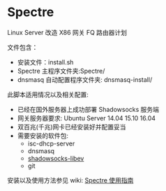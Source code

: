# Spectre

Linux Server 改造 X86 网关 FQ 路由器计划

文件包含：

 - 安装文件：install.sh
 - Spectre 主程序文件夹:Spectre/
 - dnsmasq 自动配置程序文件夹: dnsmasq-install/

此脚本适用情况以及相关配置:

 - 已经在国外服务器上成功部署 Shadowsocks 服务端
 - 网关服务器要求: Ubuntu Server 14.04 15.10 16.04
 - 双百兆(千兆)网卡已经安装好并配置妥当
 - 需要安装的软件包:
    - isc-dhcp-server
    - dnsmasq
    - [shadowsocks-libev][1]
    - git

安装以及使用方法参见 wiki: [ Spectre 使用指南 ][3]

  [1]: https://shadowsocks.org/en/download/clients.html
  [2]: https://shadowsocks.org/en/download/clients.html
  [3]:https://github.com/leozhang2018/Spectre/wiki/Spectre-%E4%BD%BF%E7%94%A8%E6%8C%87%E5%8D%97
